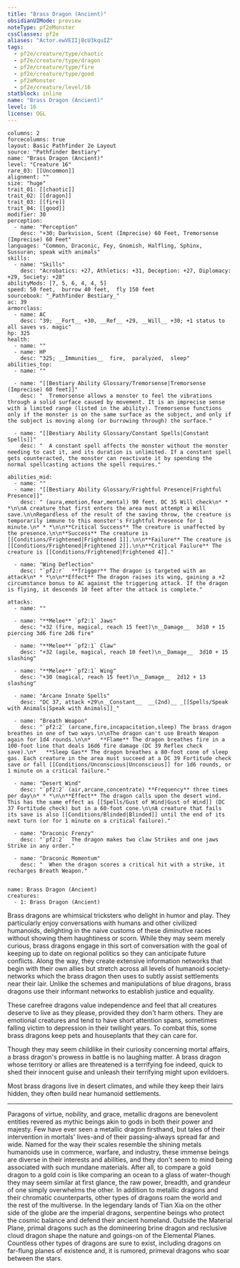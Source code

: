 ```yaml
---
title: "Brass Dragon (Ancient)"
obsidianUIMode: preview
noteType: pf2eMonster
cssClasses: pf2e
aliases: "Actor.ewVEIIj8cU3kquIZ" 
tags:
  - pf2e/creature/type/chaotic
  - pf2e/creature/type/dragon
  - pf2e/creature/type/fire
  - pf2e/creature/type/good
  - pf2eMonster
  - pf2e/creature/level/16
statblock: inline
name: "Brass Dragon (Ancient)"
level: 16
license: OGL
---
```


```statblock
columns: 2
forcecolumns: true
layout: Basic Pathfinder 2e Layout
source: "Pathfinder Bestiary"
name: "Brass Dragon (Ancient)"
level: "Creature 16"
rare_03: [[Uncommon]]
alignment: ""
size: "huge"
trait_01: [[chaotic]]
trait_02: [[dragon]]
trait_03: [[fire]]
trait_04: [[good]]
modifier: 30
perception:
  - name: "Perception"
    desc: "+30; Darkvision, Scent (Imprecise) 60 Feet, Tremorsense (Imprecise) 60 Feet"
languages: "Common, Draconic, Fey, Gnomish, Halfling, Sphinx, Sussuran; speak with animals"
skills:
  - name: "Skills"
    desc: "Acrobatics: +27, Athletics: +31, Deception: +27, Diplomacy: +29, Society: +28"
abilityMods: [7, 5, 6, 4, 4, 5]
speed: 50 feet,  burrow 40 feet,  fly 150 feet
sourcebook: "_Pathfinder Bestiary_"
ac: 39
armorclass:
  - name: AC
    desc: "39; __Fort__ +30, __Ref__ +29, __Will__ +30; +1 status to all saves vs. magic"
hp: 325
health:
  - name: ""
  - name: HP
    desc: "325; __Immunities__  fire,  paralyzed,  sleep"
abilities_top:
  - name: ""

  - name: "[[Bestiary Ability Glossary/Tremorsense|Tremorsense (Imprecise) 60 feet]]"
    desc: "  Tremorsense allows a monster to feel the vibrations through a solid surface caused by movement. It is an imprecise sense with a limited range (listed in the ability). Tremorsense functions only if the monster is on the same surface as the subject, and only if the subject is moving along (or burrowing through) the surface."

  - name: "[[Bestiary Ability Glossary/Constant Spells|Constant Spells]]"
    desc: "  A constant spell affects the monster without the monster needing to cast it, and its duration is unlimited. If a constant spell gets counteracted, the monster can reactivate it by spending the normal spellcasting actions the spell requires."

abilities_mid:
  - name: ""
  - name: "[[Bestiary Ability Glossary/Frightful Presence|Frightful Presence]]"
    desc: " (aura,emotion,fear,mental) 90 feet. DC 35 Will check\n* * *\n\nA creature that first enters the area must attempt a Will save.\n\nRegardless of the result of the saving throw, the creature is temporarily immune to this monster's Frightful Presence for 1 minute.\n* * *\n\n**Critical Success** The creature is unaffected by the presence.\n\n**Success** The creature is [[Conditions/Frightened|Frightened 1]].\n\n**Failure** The creature is [[Conditions/Frightened|Frightened 2]].\n\n**Critical Failure** The creature is [[Conditions/Frightened|Frightened 4]]."

  - name: "Wing Deflection"
    desc: "`pf2:r`  **Trigger** The dragon is targeted with an attack\n* * *\n\n**Effect** The dragon raises its wing, gaining a +2 circumstance bonus to AC against the triggering attack. If the dragon is flying, it descends 10 feet after the attack is complete."

attacks:
  - name: ""

  - name: "**Melee** `pf2:1` Jaws"
    desc: "+32 (fire, magical, reach 15 feet)\n__Damage__  3d10 + 15 piercing 3d6 fire 2d6 fire"

  - name: "**Melee** `pf2:1` Claw"
    desc: "+32 (agile, magical, reach 10 feet)\n__Damage__  3d10 + 15 slashing"

  - name: "**Melee** `pf2:1` Wing"
    desc: "+30 (magical, reach 15 feet)\n__Damage__  2d12 + 13 slashing"

  - name: "Arcane Innate Spells"
    desc: "DC 37, attack +29\n__Constant__  __(2nd)__ _[[Spells/Speak with Animals|Speak with Animals]]_"

  - name: "Breath Weapon"
    desc: "`pf2:2` (arcane,fire,incapacitation,sleep) The brass dragon breathes in one of two ways.\n\nThe dragon can't use Breath Weapon again for 1d4 rounds.\n\n*   **Flame** The dragon breathes fire in a 100-foot line that deals 16d6 fire damage (DC 39 Reflex check save).\n*   **Sleep Gas** The dragon breathes a 80-foot cone of sleep gas. Each creature in the area must succeed at a DC 39 Fortitude check save or fall [[Conditions/Unconscious|Unconscious]] for 1d6 rounds, or 1 minute on a critical failure."

  - name: "Desert Wind"
    desc: "`pf2:2` (air,arcane,concentrate) **Frequency** three times per day\n* * *\n\n**Effect** The dragon calls upon the desert wind. This has the same effect as [[Spells/Gust of Wind|Gust of Wind]] (DC 37 Fortitude check) but in a 60-foot cone.\n\nA creature that fails its save is also [[Conditions/Blinded|Blinded]] until the end of its next turn (or for 1 minute on a critical failure)."

  - name: "Draconic Frenzy"
    desc: "`pf2:2`  The dragon makes two claw Strikes and one jaws Strike in any order."

  - name: "Draconic Momentum"
    desc: "  When the dragon scores a critical hit with a strike, it recharges Breath Weapon."
 
```

```encounter-table
name: Brass Dragon (Ancient)
creatures:
  - 1: Brass Dragon (Ancient)
```



Brass dragons are whimsical tricksters who delight in humor and play. They particularly enjoy conversations with humans and other civilized humanoids, delighting in the naive customs of these diminutive races without showing them haughtiness or scorn. While they may seem merely curious, brass dragons engage in this sort of conversation with the goal of keeping up to date on regional politics so they can anticipate future conflicts. Along the way, they create extensive information networks that begin with their own allies but stretch across all levels of humanoid society-networks which the brass dragon then uses to subtly assist settlements near their lair. Unlike the schemes and manipulations of blue dragons, brass dragons use their informant networks to establish justice and equality.

These carefree dragons value independence and feel that all creatures deserve to live as they please, provided they don't harm others. They are emotional creatures and tend to have short attention spans, sometimes falling victim to depression in their twilight years. To combat this, some brass dragons keep pets and houseplants that they can care for.

Though they may seem childlike in their curiosity concerning mortal affairs, a brass dragon's prowess in battle is no laughing matter. A brass dragon whose territory or allies are threatened is a terrifying foe indeed, quick to shed their innocent guise and unleash their terrifying might upon evildoers.

Most brass dragons live in desert climates, and while they keep their lairs hidden, they often build near humanoid settlements.

* * *

Paragons of virtue, nobility, and grace, metallic dragons are benevolent entities revered as mythic beings akin to gods in both their power and majesty. Few have ever seen a metallic dragon firsthand, but tales of their intervention in mortals' lives-and of their passing-always spread far and wide. Named for the way their scales resemble the shining metals humanoids use in commerce, warfare, and industry, these immense beings are diverse in their interests and abilities, and they don't seem to mind being associated with such mundane materials. After all, to compare a gold dragon to a gold coin is like comparing an ocean to a glass of water-though they may seem similar at first glance, the raw power, breadth, and grandeur of one simply overwhelms the other. In addition to metallic dragons and their chromatic counterparts, other types of dragons roam the world and the rest of the multiverse. In the legendary lands of Tian Xia on the other side of the globe are the imperial dragons, serpentine beings who protect the cosmic balance and defend their ancient homeland. Outside the Material Plane, primal dragons such as the domineering brine dragon and reclusive cloud dragon shape the nature and goings-on of the Elemental Planes. Countless other types of dragons are sure to exist, including dragons on far-flung planes of existence and, it is rumored, primeval dragons who soar between the stars.
